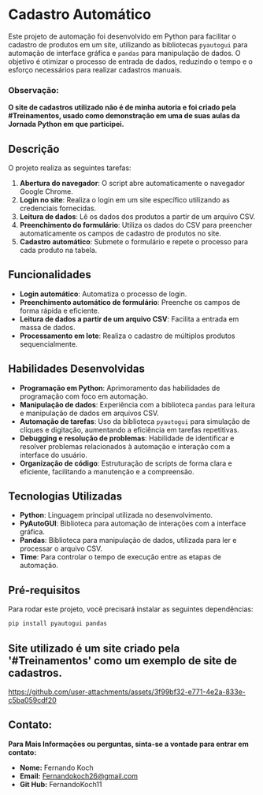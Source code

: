 # Cadastro Automático

Este projeto de automação foi desenvolvido em Python para facilitar o cadastro de produtos em um site, utilizando as bibliotecas `pyautogui` para automação de interface gráfica e `pandas` para manipulação de dados. O objetivo é otimizar o processo de entrada de dados, reduzindo o tempo e o esforço necessários para realizar cadastros manuais. 
### Observação:
  **O site de cadastros utilizado não é de minha autoria e foi criado pela #Treinamentos, usado como demonstração em uma de suas aulas da Jornada Python em que participei.**

## Descrição

O projeto realiza as seguintes tarefas:

1. **Abertura do navegador**: O script abre automaticamente o navegador Google Chrome.
2. **Login no site**: Realiza o login em um site específico utilizando as credenciais fornecidas.
3. **Leitura de dados**: Lê os dados dos produtos a partir de um arquivo CSV.
4. **Preenchimento do formulário**: Utiliza os dados do CSV para preencher automaticamente os campos de cadastro de produtos no site.
5. **Cadastro automático**: Submete o formulário e repete o processo para cada produto na tabela.

## Funcionalidades

- **Login automático**: Automatiza o processo de login.
- **Preenchimento automático de formulário**: Preenche os campos de forma rápida e eficiente.
- **Leitura de dados a partir de um arquivo CSV**: Facilita a entrada em massa de dados.
- **Processamento em lote**: Realiza o cadastro de múltiplos produtos sequencialmente.

## Habilidades Desenvolvidas

- **Programação em Python**: Aprimoramento das habilidades de programação com foco em automação.
- **Manipulação de dados**: Experiência com a biblioteca `pandas` para leitura e manipulação de dados em arquivos CSV.
- **Automação de tarefas**: Uso da biblioteca `pyautogui` para simulação de cliques e digitação, aumentando a eficiência em tarefas repetitivas.
- **Debugging e resolução de problemas**: Habilidade de identificar e resolver problemas relacionados à automação e interação com a interface do usuário.
- **Organização de código**: Estruturação de scripts de forma clara e eficiente, facilitando a manutenção e a compreensão.

## Tecnologias Utilizadas

- **Python**: Linguagem principal utilizada no desenvolvimento.
- **PyAutoGUI**: Biblioteca para automação de interações com a interface gráfica.
- **Pandas**: Biblioteca para manipulação de dados, utilizada para ler e processar o arquivo CSV.
- **Time**: Para controlar o tempo de execução entre as etapas de automação.

## Pré-requisitos

Para rodar este projeto, você precisará instalar as seguintes dependências:

```bash
pip install pyautogui pandas

```
## Site utilizado é um site criado pela '#Treinamentos' como um exemplo de site de cadastros.

https://github.com/user-attachments/assets/3f99bf32-e771-4e2a-833e-c5ba059cdf20

## Contato:

 **Para Mais Informações ou perguntas, sinta-se a vontade para entrar em contato:**
- **Nome:** Fernando Koch
- **Email:** Fernandokoch26@gmail.com
- **Git Hub:** FernandoKoch11
